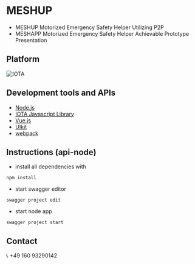 # MESHUP
* MESHUP    Motorized Emergency Safety Helper Utilizing P2P
* MESHAPP   Motorized Emergency Safety Helper Achievable Prototype Presentation

## Platform
![IOTA](https://upload.wikimedia.org/wikipedia/commons/thumb/a/ad/Iota_logo.png/320px-Iota_logo.png)

## Development tools and APIs
- [Node.js](https://nodejs.org/en/)
- [IOTA Javascript Library](https://github.com/iotaledger/iota.lib.js/)
- [Vue.js](https://vuejs.org)
- [UIkit](https://getuikit.com)
- [webpack](https://webpack.js.org)

## Instructions (api-node)

* install all dependencies with
```
npm install
```
* start swagger editor
```
swagger project edit
```
* start node app
```
swagger project start
```

## Contact
:telephone_receiver: +49 160 93290142
